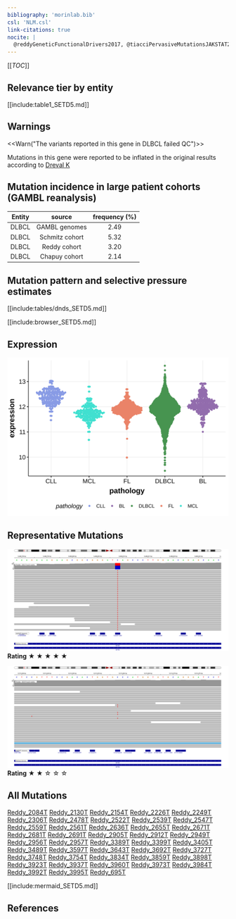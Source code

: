 ```yaml
---
bibliography: 'morinlab.bib'
csl: 'NLM.csl'
link-citations: true
nocite: |
  @reddyGeneticFunctionalDrivers2017, @tiacciPervasiveMutationsJAKSTAT2018, 
---
```

[[_TOC_]]


## Relevance tier by entity

[[include:table1_SETD5.md]]

## Warnings

<<Warn("The variants reported in this gene in DLBCL failed QC")>>

Mutations in this gene were reported to be inflated in the original results according to [Dreval K](https://www.biorxiv.org/content/10.1101/2023.11.21.567983v1)

## Mutation incidence in large patient cohorts (GAMBL reanalysis)

|Entity|source        |frequency (%)|
|:------:|:--------------:|:-------------:|
|DLBCL |GAMBL genomes |2.49         |
|DLBCL |Schmitz cohort|5.32         |
|DLBCL |Reddy cohort  |3.20         |
|DLBCL |Chapuy cohort |2.14         |

## Mutation pattern and selective pressure estimates

[[include:tables/dnds_SETD5.md]]






[[include:browser_SETD5.md]]

## Expression
![](images/gene_expression/SETD5_by_pathology.svg)
<!-- ORIGIN: reddyGeneticFunctionalDrivers2017 -->
<!-- DLBCL: reddyGeneticFunctionalDrivers2017 -->
<!-- PMBL: tiacciPervasiveMutationsJAKSTAT2018b -->

## Representative Mutations

![](primary/Reddy_SETD5.svg)
**Rating**
&starf; &starf; &starf; &starf; &starf;

![](primary/Reddy_SETD5_2.svg)
**Rating**
&starf; &starf; &star; &star; &star;


## All Mutations

[Reddy_2084T](https://www.bcgsc.ca/downloads/morinlab/GAMBL/Reddy/igv_reports/Reddy_2084T.html)
[Reddy_2130T](https://www.bcgsc.ca/downloads/morinlab/GAMBL/Reddy/igv_reports/Reddy_2130T.html)
[Reddy_2154T](https://www.bcgsc.ca/downloads/morinlab/GAMBL/Reddy/igv_reports/Reddy_2154T.html)
[Reddy_2226T](https://www.bcgsc.ca/downloads/morinlab/GAMBL/Reddy/igv_reports/Reddy_2226T.html)
[Reddy_2249T](https://www.bcgsc.ca/downloads/morinlab/GAMBL/Reddy/igv_reports/Reddy_2249T.html)
[Reddy_2306T](https://www.bcgsc.ca/downloads/morinlab/GAMBL/Reddy/igv_reports/Reddy_2306T.html)
[Reddy_2478T](https://www.bcgsc.ca/downloads/morinlab/GAMBL/Reddy/igv_reports/Reddy_2478T.html)
[Reddy_2522T](https://www.bcgsc.ca/downloads/morinlab/GAMBL/Reddy/igv_reports/Reddy_2522T.html)
[Reddy_2539T](https://www.bcgsc.ca/downloads/morinlab/GAMBL/Reddy/igv_reports/Reddy_2539T.html)
[Reddy_2547T](https://www.bcgsc.ca/downloads/morinlab/GAMBL/Reddy/igv_reports/Reddy_2547T.html)
[Reddy_2559T](https://www.bcgsc.ca/downloads/morinlab/GAMBL/Reddy/igv_reports/Reddy_2559T.html)
[Reddy_2561T](https://www.bcgsc.ca/downloads/morinlab/GAMBL/Reddy/igv_reports/Reddy_2561T.html)
[Reddy_2636T](https://www.bcgsc.ca/downloads/morinlab/GAMBL/Reddy/igv_reports/Reddy_2636T.html)
[Reddy_2655T](https://www.bcgsc.ca/downloads/morinlab/GAMBL/Reddy/igv_reports/Reddy_2655T.html)
[Reddy_2671T](https://www.bcgsc.ca/downloads/morinlab/GAMBL/Reddy/igv_reports/Reddy_2671T.html)
[Reddy_2681T](https://www.bcgsc.ca/downloads/morinlab/GAMBL/Reddy/igv_reports/Reddy_2681T.html)
[Reddy_2691T](https://www.bcgsc.ca/downloads/morinlab/GAMBL/Reddy/igv_reports/Reddy_2691T.html)
[Reddy_2905T](https://www.bcgsc.ca/downloads/morinlab/GAMBL/Reddy/igv_reports/Reddy_2905T.html)
[Reddy_2912T](https://www.bcgsc.ca/downloads/morinlab/GAMBL/Reddy/igv_reports/Reddy_2912T.html)
[Reddy_2949T](https://www.bcgsc.ca/downloads/morinlab/GAMBL/Reddy/igv_reports/Reddy_2949T.html)
[Reddy_2956T](https://www.bcgsc.ca/downloads/morinlab/GAMBL/Reddy/igv_reports/Reddy_2956T.html)
[Reddy_2957T](https://www.bcgsc.ca/downloads/morinlab/GAMBL/Reddy/igv_reports/Reddy_2957T.html)
[Reddy_3389T](https://www.bcgsc.ca/downloads/morinlab/GAMBL/Reddy/igv_reports/Reddy_3389T.html)
[Reddy_3399T](https://www.bcgsc.ca/downloads/morinlab/GAMBL/Reddy/igv_reports/Reddy_3399T.html)
[Reddy_3405T](https://www.bcgsc.ca/downloads/morinlab/GAMBL/Reddy/igv_reports/Reddy_3405T.html)
[Reddy_3489T](https://www.bcgsc.ca/downloads/morinlab/GAMBL/Reddy/igv_reports/Reddy_3489T.html)
[Reddy_3597T](https://www.bcgsc.ca/downloads/morinlab/GAMBL/Reddy/igv_reports/Reddy_3597T.html)
[Reddy_3643T](https://www.bcgsc.ca/downloads/morinlab/GAMBL/Reddy/igv_reports/Reddy_3643T.html)
[Reddy_3692T](https://www.bcgsc.ca/downloads/morinlab/GAMBL/Reddy/igv_reports/Reddy_3692T.html)
[Reddy_3727T](https://www.bcgsc.ca/downloads/morinlab/GAMBL/Reddy/igv_reports/Reddy_3727T.html)
[Reddy_3748T](https://www.bcgsc.ca/downloads/morinlab/GAMBL/Reddy/igv_reports/Reddy_3748T.html)
[Reddy_3754T](https://www.bcgsc.ca/downloads/morinlab/GAMBL/Reddy/igv_reports/Reddy_3754T.html)
[Reddy_3834T](https://www.bcgsc.ca/downloads/morinlab/GAMBL/Reddy/igv_reports/Reddy_3834T.html)
[Reddy_3859T](https://www.bcgsc.ca/downloads/morinlab/GAMBL/Reddy/igv_reports/Reddy_3859T.html)
[Reddy_3898T](https://www.bcgsc.ca/downloads/morinlab/GAMBL/Reddy/igv_reports/Reddy_3898T.html)
[Reddy_3923T](https://www.bcgsc.ca/downloads/morinlab/GAMBL/Reddy/igv_reports/Reddy_3923T.html)
[Reddy_3937T](https://www.bcgsc.ca/downloads/morinlab/GAMBL/Reddy/igv_reports/Reddy_3937T.html)
[Reddy_3960T](https://www.bcgsc.ca/downloads/morinlab/GAMBL/Reddy/igv_reports/Reddy_3960T.html)
[Reddy_3973T](https://www.bcgsc.ca/downloads/morinlab/GAMBL/Reddy/igv_reports/Reddy_3973T.html)
[Reddy_3984T](https://www.bcgsc.ca/downloads/morinlab/GAMBL/Reddy/igv_reports/Reddy_3984T.html)
[Reddy_3992T](https://www.bcgsc.ca/downloads/morinlab/GAMBL/Reddy/igv_reports/Reddy_3992T.html)
[Reddy_3995T](https://www.bcgsc.ca/downloads/morinlab/GAMBL/Reddy/igv_reports/Reddy_3995T.html)
[Reddy_695T](https://www.bcgsc.ca/downloads/morinlab/GAMBL/Reddy/igv_reports/Reddy_695T.html)

[[include:mermaid_SETD5.md]]

## References
